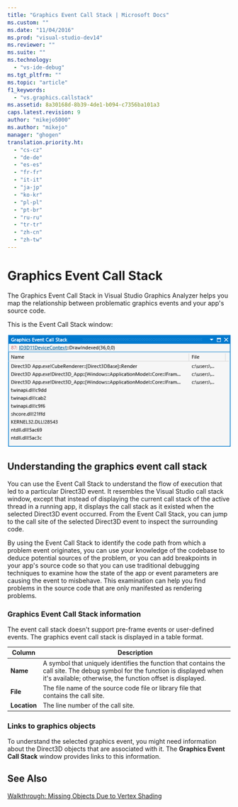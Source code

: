 ```yaml
---
title: "Graphics Event Call Stack | Microsoft Docs"
ms.custom: ""
ms.date: "11/04/2016"
ms.prod: "visual-studio-dev14"
ms.reviewer: ""
ms.suite: ""
ms.technology: 
  - "vs-ide-debug"
ms.tgt_pltfrm: ""
ms.topic: "article"
f1_keywords: 
  - "vs.graphics.callstack"
ms.assetid: 8a30168d-8b39-4de1-b094-c7356ba101a3
caps.latest.revision: 9
author: "mikejo5000"
ms.author: "mikejo"
manager: "ghogen"
translation.priority.ht: 
  - "cs-cz"
  - "de-de"
  - "es-es"
  - "fr-fr"
  - "it-it"
  - "ja-jp"
  - "ko-kr"
  - "pl-pl"
  - "pt-br"
  - "ru-ru"
  - "tr-tr"
  - "zh-cn"
  - "zh-tw"
---
```

# Graphics Event Call Stack
The Graphics Event Call Stack in Visual Studio Graphics Analyzer helps you map the relationship between problematic graphics events and your app's source code.  
  
 This is the Event Call Stack window:  
  
 ![The call stack preceeding a DrawIndexed event.](../debugger/media/gfx_diag_demo_graphics_event_call_stack_orientation.png "gfx_diag_demo_graphics_event_call_stack_orientation")  
  
## Understanding the graphics event call stack  
 You can use the Event Call Stack to understand the flow of execution that led to a particular Direct3D event. It resembles the Visual Studio call stack window, except that instead of displaying the current call stack of the active thread in a running app, it displays the call stack as it existed when the selected Direct3D event occurred. From the Event Call Stack, you can jump to the call site of the selected Direct3D event to inspect the surrounding code.  
  
 By using the Event Call Stack to identify the code path from which a problem event originates, you can use your knowledge of the codebase to deduce potential sources of the problem, or you can add breakpoints in your app's source code so that you can use traditional debugging techniques to examine how the state of the app or event parameters are causing the event to misbehave. This examination can help you find problems in the source code that are only manifested as rendering problems.  
  
### Graphics Event Call Stack information  
 The event call stack doesn't support pre-frame events or user-defined events. The graphics event call stack is displayed in a table format.  
  
|Column|Description|  
|------------|-----------------|  
|**Name**|A symbol that uniquely identifies the function that contains the call site. The debug symbol for the function is displayed when it's available; otherwise, the function offset is displayed.|  
|**File**|The file name of the source code file or library file that contains the call site.|  
|**Location**|The line number of the call site.|  
  
### Links to graphics objects  
 To understand the selected graphics event, you might need information about the Direct3D objects that are associated with it. The **Graphics Event Call Stack** window provides links to this information.  
  
## See Also  
 [Walkthrough: Missing Objects Due to Vertex Shading](../debugger/walkthrough-missing-objects-due-to-vertex-shading.md)
